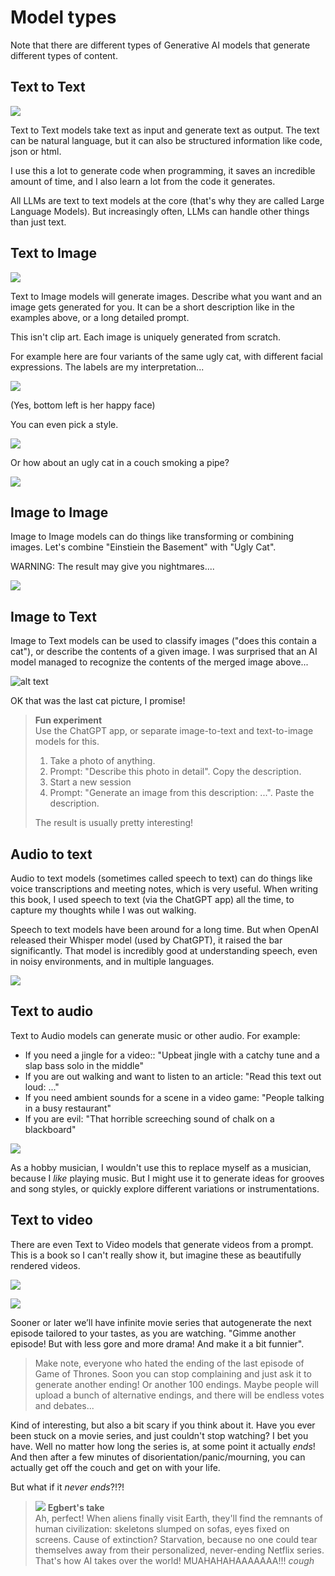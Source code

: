# Model types

Note that there are different types of Generative AI models that generate different types of content.

## Text to Text

![](../.gitbook/assets/070-text-to-text.png)

Text to Text models take text as input and generate text as output. The text can be natural language, but it can also be structured information like code, json or html.

I use this a lot to generate code when programming, it saves an incredible amount of time, and I also learn a lot from the code it generates.

All LLMs are text to text models at the core (that's why they are called Large Language Models). But increasingly often, LLMs can handle other things than just text.

## Text to Image

![](../.gitbook/assets/070-text-to-image.png)

Text to Image models will generate images. Describe what you want and an image gets generated for you. It can be a short description like in the examples above, or a long detailed prompt.

This isn't clip art. Each image is uniquely generated from scratch.

For example here are four variants of the same ugly cat, with different facial expressions. The labels are my interpretation...

![](../.gitbook/assets/070-ugly-cat-x4.png)

(Yes, bottom left is her happy face)

You can even pick a style.

![](../.gitbook/assets/070-styles.png)

Or how about an ugly cat in a couch smoking a pipe?

![](../.gitbook/assets/070-ugly-cat-smoking-pipe.png)

## Image to Image

Image to Image models can do things like transforming or combining images. Let's combine "Einstiein the Basement" with "Ugly Cat".

WARNING: The result may give you nightmares....

![](../.gitbook/assets/070-image-to-image.png)

## Image to Text

Image to Text models can be used to classify images ("does this contain a cat"), or describe the contents of a given image. I was surprised that an AI model managed to recognize the contents of the merged image above...

![alt text](../.gitbook/assets/070-image-to-text.png)

OK that was the last cat picture, I promise!

> **Fun experiment**  
> Use the ChatGPT app, or separate image-to-text and text-to-image models for this.
>
> 1. Take a photo of anything.
> 2. Prompt: "Describe this photo in detail". Copy the description.
> 3. Start a new session
> 4. Prompt: "Generate an image from this description: ...". Paste the description.
>
> The result is usually pretty interesting!

## Audio to text

Audio to text models (sometimes called speech to text) can do things like voice transcriptions and meeting notes, which is very useful. When writing this book, I used speech to text (via the ChatGPT app) all the time, to capture my thoughts while I was out walking.

Speech to text models have been around for a long time. But when OpenAI released their Whisper model (used by ChatGPT), it raised the bar significantly. That model is incredibly good at understanding speech, even in noisy environments, and in multiple languages.

![](../.gitbook/assets/070-audio-to-text.png)

## Text to audio

Text to Audio models can generate music or other audio. For example:

- If you need a jingle for a video:: "Upbeat jingle with a catchy tune and a slap bass solo in the middle"
- If you are out walking and want to listen to an article: "Read this text out loud: ..."
- If you need ambient sounds for a scene in a video game: "People talking in a busy restaurant"
- If you are evil: "That horrible screeching sound of chalk on a blackboard"

![](../.gitbook/assets/070-text-to-audio.png)

As a hobby musician, I wouldn't use this to replace myself as a musician, because I _like_ playing music. But I might use it to generate ideas for grooves and song styles, or quickly explore different variations or instrumentations.

## Text to video

There are even Text to Video models that generate videos from a prompt. This is a book so I can't really show it, but imagine these as beautifully rendered videos.

![](../.gitbook/assets/070-text-to-video-1.png)

![](../.gitbook/assets/070-text-to-video-2.png)

Sooner or later we’ll have infinite movie series that autogenerate the next episode tailored to your tastes, as you are watching. "Gimme another episode! But with less gore and more drama! And make it a bit funnier".

> Make note, everyone who hated the ending of the last episode of Game of Thrones. Soon you can stop complaining and just ask it to generate another ending! Or another 100 endings. Maybe people will upload a bunch of alternative endings, and there will be endless votes and debates...

Kind of interesting, but also a bit scary if you think about it. Have you ever been stuck on a movie series, and just couldn't stop watching? I bet you have. Well no matter how long the series is, at some point it actually _ends_! And then after a few minutes of disorientation/panic/mourning, you can actually get off the couch and get on with your life.

But what if it _never ends_?!?!

> ![](../.gitbook/assets/egbert-small.png) **Egbert's take**  
> Ah, perfect! When aliens finally visit Earth, they'll find the remnants of human civilization: skeletons slumped on sofas, eyes fixed on screens. Cause of extinction? Starvation, because no one could tear themselves away from their personalized, never-ending Netflix series. That's how AI takes over the world! MUAHAHAHAAAAAAA!!! _cough_
